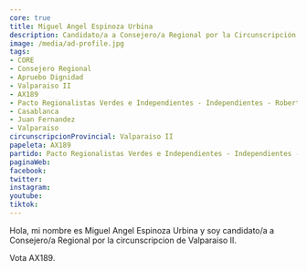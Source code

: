```yaml
---
core: true
title: Miguel Angel Espinoza Urbina
description: Candidato/a a Consejero/a Regional por la Circunscripción de Valparaiso II
image: /media/ad-profile.jpg
tags:
- CORE
- Consejero Regional
- Apruebo Dignidad
- Valparaiso II
- AX189
- Pacto Regionalistas Verdes e Independientes - Independientes - Roberto Pino Rodriguez
- Casablanca
- Juan Fernandez
- Valparaiso
circunscripcionProvincial: Valparaiso II
papeleta: AX189
partido: Pacto Regionalistas Verdes e Independientes - Independientes - Roberto Pino Rodriguez
paginaWeb:
facebook:
twitter:
instagram:
youtube:
tiktok:
---
```

Hola, mi nombre es Miguel Angel Espinoza Urbina y soy candidato/a a Consejero/a Regional por la circunscripcion de Valparaiso II.

Vota AX189.